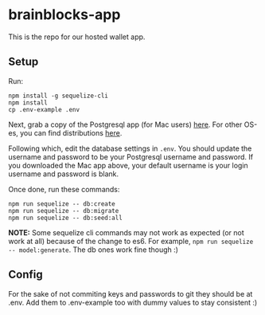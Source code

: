 # brainblocks-app

This is the repo for our hosted wallet app.

## Setup
Run: 

```
npm install -g sequelize-cli
npm install
cp .env-example .env
```

Next, grab a copy of the Postgresql app (for Mac users) [here](https://postgresapp.com/downloads.html). For other OS-es, you can find distributions [here](https://www.postgresql.org/download/).

Following which, edit the database settings in `.env`. You should update the username and password to be your Postgresql username and password. If you downloaded the Mac app above, your default username is your login username and password is blank.

Once done, run these commands:

```
npm run sequelize -- db:create
npm run sequelize -- db:migrate
npm run sequelize -- db:seed:all
```

**NOTE:** Some sequelize cli commands may not work as expected (or not work at all) because of the change to es6. For example, `npm run sequelize -- model:generate`. The db ones work fine though :)


## Config
For the sake of not commiting keys and passwords to git they should be at .env.
Add them to .env-example too with dummy values to stay consistent :)
